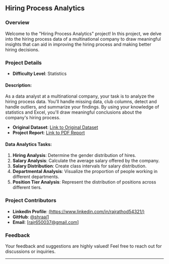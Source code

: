 ## Hiring Process Analytics

### Overview

Welcome to the "Hiring Process Analytics" project! In this project, we delve into the hiring process data of a multinational company to draw meaningful insights that can aid in improving the hiring process and making better hiring decisions.

### Project Details

- **Difficulty Level**: Statistics

#### Description:

As a data analyst at a multinational company, your task is to analyze the hiring process data. You'll handle missing data, club columns, detect and handle outliers, and summarize your findings. By using your knowledge of statistics and Excel, you'll draw meaningful conclusions about the company's hiring process.

- **Original Dataset**: [Link to Original Dataset](Link_to_Original_Dataset)
- **Project Report**: [Link to PDF Report](Link_to_PDF_Report)

#### Data Analytics Tasks:

1. **Hiring Analysis**: Determine the gender distribution of hires.
2. **Salary Analysis**: Calculate the average salary offered by the company.
3. **Salary Distribution**: Create class intervals for salary distribution.
4. **Departmental Analysis**: Visualize the proportion of people working in different departments.
5. **Position Tier Analysis**: Represent the distribution of positions across different tiers.

### Project Contributors

- **LinkedIn Profile**: [(https://www.linkedin.com/in/rajrathod54321/)](Your_LinkedIn_Profile_Link)
- **GitHub**: [@shraaj1](Your_GitHub_Profile_Link)
- **Email**: [rajr650037@gmail.com]

### Feedback

Your feedback and suggestions are highly valued! Feel free to reach out for discussions or inquiries.

---
